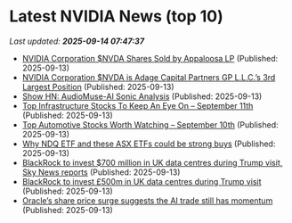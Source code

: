 # Latest NVIDIA News (top 10)
_Last updated: **2025-09-14 07:47:37**_

- [NVIDIA Corporation $NVDA Shares Sold by Appaloosa LP](https://www.etfdailynews.com/2025/09/13/nvidia-corporation-nvda-shares-sold-by-appaloosa-lp/) (Published: 2025-09-13)
- [NVIDIA Corporation $NVDA is Adage Capital Partners GP L.L.C.’s 3rd Largest Position](https://www.etfdailynews.com/2025/09/13/nvidia-corporation-nvda-is-adage-capital-partners-gp-l-l-c-s-3rd-largest-position/) (Published: 2025-09-13)
- [Show HN: AudioMuse-AI Sonic Analysis](https://github.com/NeptuneHub/AudioMuse-AI) (Published: 2025-09-13)
- [Top Infrastructure Stocks To Keep An Eye On – September 11th](https://www.etfdailynews.com/2025/09/13/top-infrastructure-stocks-to-keep-an-eye-on-september-11th/) (Published: 2025-09-13)
- [Top Automotive Stocks Worth Watching – September 10th](https://www.etfdailynews.com/2025/09/13/top-automotive-stocks-worth-watching-september-10th/) (Published: 2025-09-13)
- [Why NDQ ETF and these ASX ETFs could be strong buys](https://www.fool.com.au/2025/09/13/why-ndq-etf-and-these-asx-etfs-could-be-strong-buys/) (Published: 2025-09-13)
- [BlackRock to invest $700 million in UK data centres during Trump visit, Sky News reports](https://www.channelnewsasia.com/business/blackrock-invest-700-million-in-uk-data-centres-during-trump-visit-sky-news-reports-5347716) (Published: 2025-09-13)
- [BlackRock to invest £500m in UK data centres during Trump visit](https://news.sky.com/story/blackrock-to-invest-500m-in-uk-data-centres-during-trump-visit-13429741) (Published: 2025-09-13)
- [Oracle’s share price surge suggests the AI trade still has momentum](https://www.irishtimes.com/your-money/2025/09/13/oracles-share-price-surge-suggests-the-ai-trade-still-has-momentum/) (Published: 2025-09-13)
